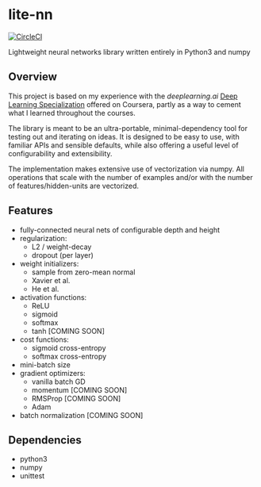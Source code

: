 # lite-nn

[![CircleCI](https://circleci.com/gh/nrakover/lite-nn.svg?style=shield)](https://circleci.com/gh/nrakover/lite-nn)

Lightweight neural networks library written entirely in Python3 and numpy

## Overview
This project is based on my experience with the *deeplearning.ai* [Deep Learning Specialization](https://www.coursera.org/specializations/deep-learning) offered on Coursera, partly as a way to cement what I learned throughout the courses.

The library is meant to be an ultra-portable, minimal-dependency tool for testing out and iterating on ideas. It is designed to be easy to use, with familiar APIs and sensible defaults, while also offering a useful level of configurability and extensibility.

The implementation makes extensive use of vectorization via numpy. All operations that scale with the number of examples and/or with the number of features/hidden-units are vectorized.

## Features
- fully-connected neural nets of configurable depth and height
- regularization:
  - L2 / weight-decay
  - dropout (per layer)
- weight initializers:
  - sample from zero-mean normal
  - Xavier et al.
  - He et al.
- activation functions:
  - ReLU
  - sigmoid
  - softmax
  - tanh [COMING SOON]
- cost functions:
  - sigmoid cross-entropy
  - softmax cross-entropy
- mini-batch size
- gradient optimizers:
  - vanilla batch GD
  - momentum [COMING SOON]
  - RMSProp [COMING SOON]
  - Adam
- batch normalization [COMING SOON]

## Dependencies
- python3
- numpy
- unittest
